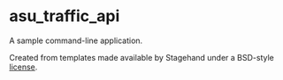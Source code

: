 # asu_traffic_api

A sample command-line application.

Created from templates made available by Stagehand under a BSD-style
[license](https://github.com/dart-lang/stagehand/blob/master/LICENSE).
